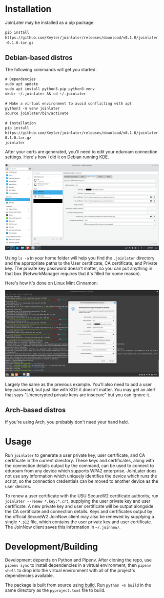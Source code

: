 # Installation

JoinLater may be installed as a pip package:

`pip install https://github.com/Xeyler/joinlater/releases/download/v0.1.0/joinlater-0.1.0.tar.gz`

## Debian-based distros

The following commands will get you started:

```
# Dependencies
sudo apt update
sudo apt install python3-pip python3-venv
mkdir ~/.joinlater && cd ~/.joinlater

# Make a virtual environment to avoid conflicting with apt
python3 -m venv joinlater
source joinlater/bin/activate

# Installation
pip install https://github.com/Xeyler/joinlater/releases/download/v0.1.0/joinlater-0.1.0.tar.gz
joinlater
```

After your certs are generated, you'll need to edit your eduroam connection settings. Here's how I did it on Debian running KDE.

![KDE Debian](/img/KDE.png)

Using `ls -a` in your home folder will help you find the `.joinlater` directory and the appropriate paths to the User certificate, CA certificate, and Private key. The private key password doesn't matter, so you can put anything in that box (NetworkManager requires that it's filled for some reason).

Here's how it's done on Linux Mint Cinnamon:

![Cinnamon](/img/Cinnamon.png)

Largely the same as the previous example. You'll also need to add a user key password, but just like with KDE it doesn't matter. You may get an alert that says "Unencrypted private keys are insecure" but you can ignore it.

## Arch-based distros

If you're using Arch, you probably don't need your hand held.

# Usage

Run `joinlater` to generate a user private key, user certificate, and CA certificate in the current directory. These keys and certificates, along with the connection details output by the command, can be used to connect to eduroam from any device which supports WPA2 enterprise. JoinLater does not use any information which uniquely identifies the device which runs the script, so the connection credentials can be moved to another device as the user desires.

To renew a user certificate with the USU SecureW2 certificate authority, run `joinlater --renew *.key:*.crt`, supplying the user private key and user certificate. A new private key and user certificate will be output alongside the CA certificate and connection details. Keys and certificates output by the official SecureW2 JoinNow client may also be renewed by supplying a single `*.p12` file, which contains the user private key and user certificate. The JoinNow client saves this information in `~/.joinnow/`.

# Development/Building

Development depends on Python and Pipenv. After cloning the repo, use `pipenv sync` to install dependencies in a virtual environment, then `pipenv shell` to drop into the virtual environment with all of the project's dependencies available.

The package is built from source using [build](https://pypi.org/project/build/). Run `python -m build` in the same directory as the `pyproject.toml` file to build.
